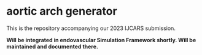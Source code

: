 # aortic arch generator

This is the repository accompanying our 2023 IJCARS submission. 

**Will be integrated in endovascular Simulation Framework shortly. Will be maintained and documented there.**

